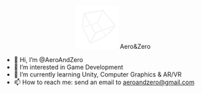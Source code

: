 <div align="center">
  <img src="cube.png" width="100" height="100"> 
  <div style="display: inline-block;"> Aero&Zero </div>
</div>

- 👋 Hi, I’m @AeroAndZero
- 👀 I’m interested in Game Development
- 🌱 I’m currently learning Unity, Computer Graphics & AR/VR
- 📫 How to reach me: send an email to aeroandzero@gmail.com
